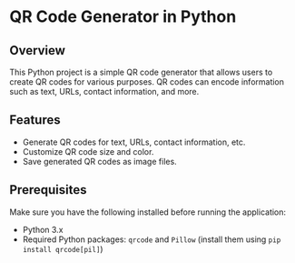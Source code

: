 # QR Code Generator in Python

## Overview
This Python project is a simple QR code generator that allows users to create QR codes for various purposes. QR codes can encode information such as text, URLs, contact information, and more.

## Features
- Generate QR codes for text, URLs, contact information, etc.
- Customize QR code size and color.
- Save generated QR codes as image files.

## Prerequisites
Make sure you have the following installed before running the application:
- Python 3.x
- Required Python packages: `qrcode` and `Pillow` (install them using `pip install qrcode[pil]`)

